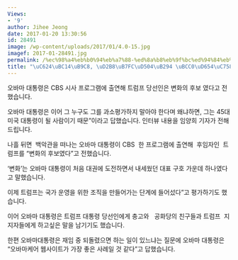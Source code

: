 ```yaml
---
Views:
- '9'
author: Jihee Jeong
date: 2017-01-20 13:30:56
id: 28491
image: /wp-content/uploads/2017/01/4.0-15.jpg
imagef: 2017-01-28491.jpg
permalink: /%ec%98%a4%eb%b0%94%eb%a7%88-%ed%8a%b8%eb%9f%bc%ed%94%84%eb%8a%94-%eb%b3%80%ed%99%94%ec%9d%98-%ed%9b%84%eb%b3%b4/
title: "\uC624\uBC14\uB9C8, \uD2B8\uB7FC\uD504\uB294 \uBCC0\uD654\uC758 \uD6C4\uBCF4"
---
```


오바마 대통령은 CBS 시사 프로그램에 출연해 트럼프 당선인은 변화의 후보 였다고 전했습니다.

오바마 대통령은 이어 그 누구도 그를 과소평가하지 말아야 한다며 왜냐하면, 그는 45대 미국 대통령이 될 사람이기 때문&#8221;이라고 답했습니다. 인터뷰 내용을 임양희 기자가 전해드립니다.

나흘 뒤면  백악관을 떠나는 오바마 대통령이 CBS  한 프로그램에 출연해  후임자인  트럼프를 &#8220;변화의 후보였다&#8221;고 전했습니다.

&#8216;변화&#8217;는 오바마 대통령이 처음 대권에 도전하면서 내세웠던 대표 구호 가운데 하나였다고 말했습니다.

이제 트럼프는 국가 운영을 위한 조직을 만들어가는 단계에 들어섰다&#8221;고 평가하기도 했습니다.

이어 오바마 대통령은 트럼프 대통령 당선인에게 충고와   공화당의 친구들과 트럼프  지지자들에게 하고싶은 말을 남기기도 했습니다.

한편 오바마대통령은 재임 중 되돌렸으면 하는 일이 있느냐는 질문에 오바마 대통령은 &#8220;오바마케어 웹사이트가 가장 좋은 사례일 것 같다&#8221;고 답했습니다.

&nbsp;
